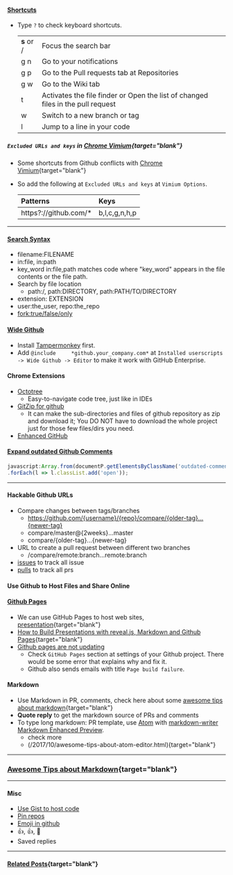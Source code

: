 <!-- SD:
Awesome Tips about GitHub Shortcuts, Search Syntax, Wide Github Chrome Extension, Github Pages and Markdown.
-->
#### [Shortcuts](https://help.github.com/en/articles/using-keyboard-shortcuts)
- Type `?` to check keyboard shortcuts.

  |         |                                                                                  |
  |:------- |:-------------------------------------------------------------------------------- |
  | **s**  or / | Focus the search bar                                                             |
  | g n     | Go to your notifications                                                         |
  | g p     | Go to the Pull requests tab at Repositories                                      |
  | g w     | Go to the Wiki tab                                                               |
  | t       | Activates the file finder  or Open the list of changed files in the pull request |
  | w       | Switch to a new branch or tag                                                    |
  | l       | Jump to a line in your code                                                      |


##### `Excluded URLs and keys` in [Chrome Vimium](/2019/04/awesome-tips-about-chrome-vimium.html){target="blank"}
- Some shortcuts from Github conflicts with [Chrome Vimium](/2019/04/awesome-tips-about-chrome-vimium.html){target="blank"}
- So add the following at `Excluded URLs and keys` at `Vimium Options`.

  | Patterns                         | Keys          |
  |:-------------------------------- |:------------- |
  | https?://github.com/*            | b,l,c,g,n,h,p |

---

#### [Search Syntax](https://help.github.com/en/articles/searching-code)
- filename:FILENAME
- in:file, in:path
- key_word in:file,path matches code where "key_word" appears in the file contents or the file path.
- Search by file location
  - path:/, path:DIRECTORY, path:PATH/TO/DIRECTORY
- extension: EXTENSION
- user:the_user, repo:the_repo
- [fork:true/false/only](https://help.github.com/articles/searching-in-forks/)

#### [Wide Github](https://openuserjs.org/scripts/xthexder/Wide_Github)
- Install [Tampermonkey](https://chrome.google.com/webstore/detail/tampermonkey/dhdgffkkebhmkfjojejmpbldmpobfkfo) first.
- Add `@include     *github.your_company.com*` at `Installed userscripts -> Wide Github -> Editor` to make it work with GitHub Enterprise.

#### Chrome Extensions
- [Octotree](https://chrome.google.com/webstore/detail/octotree/bkhaagjahfmjljalopjnoealnfndnagc)
  - Easy-to-navigate code tree, just like in IDEs
- [GitZip for github](https://chrome.google.com/webstore/detail/gitzip-for-github/ffabmkklhbepgcgfonabamgnfafbdlkn)
  - It can make the sub-directories and files of github repository as zip and download it; You DO NOT have to download the whole project just for those few files/dirs you need.
- [Enhanced GitHub](https://chrome.google.com/webstore/detail/enhanced-github/anlikcnbgdeidpacdbdljnabclhahhmd)


#### [Expand outdated Github Comments](https://github.com/broadinstitute/gatk/wiki/Expand-outdated-Github-Comments)
```javascript
javascript:Array.from(documentP.getElementsByClassName('outdated-comment'))
.forEach(l => l.classList.add('open'));
```

---

#### Hackable Github URLs
- Compare changes between tags/branches
  - https://github.com/{username}/{repo}/compare/{older-tag}...{newer-tag}
  - compare/master@{2weeks}...master
  - compare/{older-tag}...{newer-tag}
- URL to create a pull request between different two branches
  - /compare/remote:branch...remote:branch
- [issues](https://github.com/issues) to track all issue
- [pulls](https://github.com/pulls) to track all prs


#### Use Github to Host Files and Share Online


<!-- - We can use `t` to find files quickly, just one caveat: the first one maybe not one you are looking for, even you use the exact file name.  when the file path is too long, we can't really see  -->

#### [Github Pages](https://pages.github.com/)
- We can use GitHub Pages to host web sites, [presentation](/2019/03/building-presentations-with-reveal-js-markdown-and-github-pages.html){target="blank"}
- [How to Build Presentations with reveal.js, Markdown and Github Pages](/2019/03/building-presentations-with-reveal-js-markdown-and-github-pages.html){target="blank"}
- [Github pages are not updating](https://help.github.com/en/articles/troubleshooting-github-pages-builds)
  - Check `GitHub Pages` section at settings of your Github project. There would be some error that explains why and fix it.
  - Github also sends emails with title `Page build failure`.

<!-- #### [Github API](https://developer.github.com/v3/)
- https://api.github.com/repos/apache/lucene-solr/git/refs/heads/branch_7x -->

#### Markdown
- Use Markdown in PR, comments, check here about some [awesome tips about markdown](/2018/05/awesome-tips-about-markdown.html){target="blank"}
- **Quote reply** to get the markdown source of PRs and comments
- To type long markdown: PR template, use [Atom](https://atom.io/) with [markdown-writer](https://atom.io/packages/markdown-writer) [Markdown Enhanced Preview](https://atom.io/packages/markdown-preview-enhanced).
  - check more
  - (/2017/10/awesome-tips-about-atom-editor.html){target="blank"}

---

### [Awesome Tips about Markdown](/search/label/Markdown_Series){target="blank"}
<script src="/feeds/posts/default/-/Markdown_Series?orderby=updated&amp;alt=json-in-script&amp;callback=series&amp;max-results=20"></script>

---

#### Misc
- [Use Gist to host code](https://gist.github.com)
- [Pin repos](https://help.github.com/en/articles/pinning-items-to-your-profile)
- [Emoji in github](https://www.webfx.com/tools/emoji-cheat-sheet/)
- :+1:, :thumbsup:, :bug:
- Saved replies

<!--
https://github.com/zhaoolee/ChineseBQB



 -->

---
#### [Related Posts](/search?q=label:Github|label:Markdown){target="blank"}
<script src="/feeds/posts/default?q=label:Github|label:Markdown?orderby=updated&amp;alt=json-in-script&amp;callback=weightedRandomRelatedPosts&amp;max-results=20"></script>
<script src="/feeds/posts/default/-/Dev Tips?orderby=updated&amp;alt=json-in-script&amp;callback=weightedRandomRelatedPosts&amp;max-results=20"></script>

